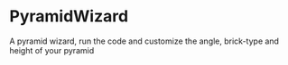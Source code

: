 # PyramidWizard
A pyramid wizard, run the code and customize the angle, brick-type and height of your pyramid  
